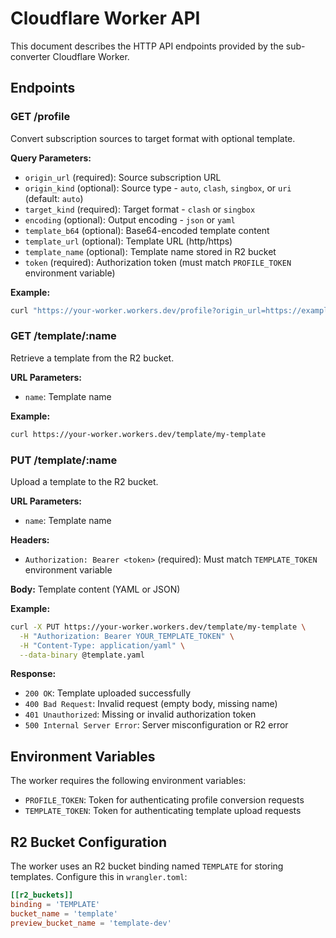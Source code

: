 # Cloudflare Worker API

This document describes the HTTP API endpoints provided by the sub-converter Cloudflare Worker.

## Endpoints

### GET /profile

Convert subscription sources to target format with optional template.

**Query Parameters:**
- `origin_url` (required): Source subscription URL
- `origin_kind` (optional): Source type - `auto`, `clash`, `singbox`, or `uri` (default: `auto`)
- `target_kind` (required): Target format - `clash` or `singbox`
- `encoding` (optional): Output encoding - `json` or `yaml`
- `template_b64` (optional): Base64-encoded template content
- `template_url` (optional): Template URL (http/https)
- `template_name` (optional): Template name stored in R2 bucket
- `token` (required): Authorization token (must match `PROFILE_TOKEN` environment variable)

**Example:**
```bash
curl "https://your-worker.workers.dev/profile?origin_url=https://example.com/sub&target_kind=clash&token=YOUR_TOKEN"
```

### GET /template/:name

Retrieve a template from the R2 bucket.

**URL Parameters:**
- `name`: Template name

**Example:**
```bash
curl https://your-worker.workers.dev/template/my-template
```

### PUT /template/:name

Upload a template to the R2 bucket.

**URL Parameters:**
- `name`: Template name

**Headers:**
- `Authorization: Bearer <token>` (required): Must match `TEMPLATE_TOKEN` environment variable

**Body:**
Template content (YAML or JSON)

**Example:**
```bash
curl -X PUT https://your-worker.workers.dev/template/my-template \
  -H "Authorization: Bearer YOUR_TEMPLATE_TOKEN" \
  -H "Content-Type: application/yaml" \
  --data-binary @template.yaml
```

**Response:**
- `200 OK`: Template uploaded successfully
- `400 Bad Request`: Invalid request (empty body, missing name)
- `401 Unauthorized`: Missing or invalid authorization token
- `500 Internal Server Error`: Server misconfiguration or R2 error

## Environment Variables

The worker requires the following environment variables:

- `PROFILE_TOKEN`: Token for authenticating profile conversion requests
- `TEMPLATE_TOKEN`: Token for authenticating template upload requests

## R2 Bucket Configuration

The worker uses an R2 bucket binding named `TEMPLATE` for storing templates. Configure this in `wrangler.toml`:

```toml
[[r2_buckets]]
binding = 'TEMPLATE'
bucket_name = 'template'
preview_bucket_name = 'template-dev'
```
